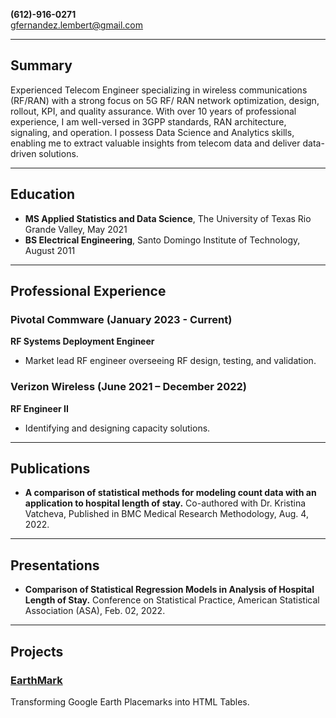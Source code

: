 
 **(612)-916-0271**  
 [gfernandez.lembert@gmail.com](mailto:gfernandez.lembert@gmail.com)

---

## Summary

Experienced Telecom Engineer specializing in wireless communications (RF/RAN) with a strong focus on 5G RF/ RAN network optimization, design, rollout, KPI, and quality assurance. With over 10 years of professional experience, I am well-versed in 3GPP standards, RAN architecture, signaling, and operation. I possess Data Science and Analytics skills, enabling me to extract valuable insights from telecom data and deliver data-driven solutions.

---

## Education

- **MS Applied Statistics and Data Science**, The University of Texas Rio Grande Valley, May 2021
- **BS Electrical Engineering**, Santo Domingo Institute of Technology, August 2011

---

## Professional Experience

### Pivotal Commware (January 2023 - Current)
**RF Systems Deployment Engineer**  
- Market lead RF engineer overseeing RF design, testing, and validation.

### Verizon Wireless (June 2021 – December 2022)
**RF Engineer II**  
- Identifying and designing capacity solutions.


---


## Publications

- **A comparison of statistical methods for modeling count data with an application to hospital length of stay.** Co-authored with Dr. Kristina Vatcheva, Published in BMC Medical Research Methodology, Aug. 4, 2022.


---

## Presentations

- **Comparison of Statistical Regression Models in Analysis of Hospital Length of Stay.** Conference on Statistical Practice, American Statistical Association (ASA), Feb. 02, 2022.


----

## Projects

### [EarthMark](https://github.com/gustavofernandezlembert/Placemarks.KML_TO_HTML)
Transforming Google Earth Placemarks into HTML Tables.

